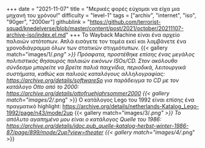 +++
date = "2021-11-07"
title = "Μερικές φορές εύχομαι να είχα μια μηχανή του χρόνου!"
difficulty = "level-1"
tags = ["archiv", "internet", "iso", "90ger", "2000er"]
githublink = "https://github.com/terrorist-squad/knedelverse/blob/master/content/post/2021/october/20211107-archive-iso/index.el.md"
+++
Το Wayback Machine είναι ένα αρχείο παλαιών ιστότοπων. Απλά εισάγετε τον τομέα εκεί και λαμβάνετε ένα χρονοδιάγραμμα όλων των στατικών στιγμιότυπων.
{{< gallery match="images/1/*.png" >}}
Πρόσφατα, προστέθηκε επίσης ένας μεγάλος πολιτιστικός θησαυρός παλαιών εικόνων ISOs/CD. Στον ακόλουθο σύνδεσμο μπορείτε να βρείτε παλιά παιχνίδια, περιοδικά, λειτουργικά συστήματα, καθώς και παλιούς καταλόγους αλληλογραφίας: https://archive.org/details/softwareSo για παράδειγμα το CD με τον κατάλογο Otto από το 2000: https://archive.org/details/ottofruehjahrsommer2000
{{< gallery match="images/2/*.png" >}}
Ο κατάλογος Lego του 1992 είναι επίσης ένα πραγματικό highlight: https://archive.org/details/netherlands-Katalog_Lego-1992/page/n43/mode/2up
{{< gallery match="images/3/*.png" >}}
Το απόλυτο αγαπημένο μου είναι ο κατάλογος Quelle του 1986: https://archive.org/details/idoc.pub_quelle-katalog-herbst-winter-1986-87/page/899/mode/2up?view=theater
{{< gallery match="images/4/*.png" >}}
